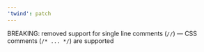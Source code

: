 ```yaml
---
'twind': patch
---
```


BREAKING: removed support for single line comments (`//`) — CSS comments (`/* ... */`) are supported
